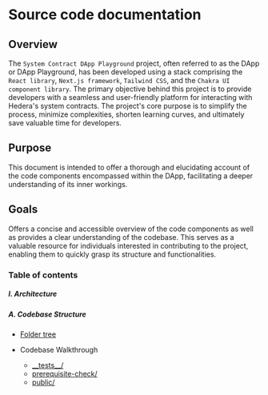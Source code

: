 # Source code documentation

## Overview

The `System Contract DApp Playground` project, often referred to as the DApp or DApp Playground, has been developed using a stack comprising the `React library`, `Next.js framework`, `Tailwind CSS`, and the `Chakra UI component library`. The primary objective behind this project is to provide developers with a seamless and user-friendly platform for interacting with Hedera's system contracts. The project's core purpose is to simplify the process, minimize complexities, shorten learning curves, and ultimately save valuable time for developers.

## Purpose

This document is intended to offer a thorough and elucidating account of the code components encompassed within the DApp, facilitating a deeper understanding of its inner workings.

## Goals

Offers a concise and accessible overview of the code components as well as provides a clear understanding of the codebase. This serves as a valuable resource for individuals interested in contributing to the project, enabling them to quickly grasp its structure and functionalities.

### Table of contents

##### I. Architecture

##### A. Codebase Structure

- [Folder tree](./architecture/codebase-structure/1.folder-tree/index.md)

- Codebase Walkthrough

  - [\_\_tests\_\_/](./architecture/codebase-structure/2.codebase-walkthrough/__tests__/index.md)
  - [prerequisite-check/](./architecture/codebase-structure/2.codebase-walkthrough/preprequisite-check/index.md)
  - [public/](./architecture/codebase-structure/2.codebase-walkthrough/public/index.md)
